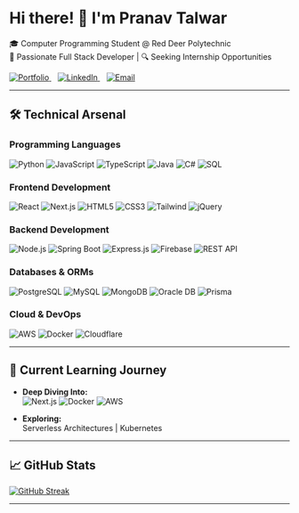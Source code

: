 # Hi there! 👋 I'm Pranav Talwar

🎓 Computer Programming Student @ Red Deer Polytechnic  
🚀 Passionate Full Stack Developer |  🔍 Seeking Internship Opportunities

<a href="https://www.pranavtalwar.ca">
  <img src="https://img.shields.io/static/v1?label=Portfolio&message=Visit&color=4CAF50&style=for-the-badge&logo=material-ui" alt="Portfolio">
</a>
&nbsp;&nbsp;
<a href="https://www.linkedin.com/in/pranav-talwar1">
  <img src="https://img.shields.io/static/v1?label=LinkedIn&message=Connect&color=0077B5&style=for-the-badge&logo=linkedin" alt="LinkedIn">
</a>
&nbsp;&nbsp;
<a href="mailto:talwarpranav929@gmail.com">
  <img src="https://img.shields.io/static/v1?label=Email&message=Reach%20Out&color=D14836&style=for-the-badge&logo=gmail" alt="Email">
</a>




---

## 🛠️ Technical Arsenal

### **Programming Languages**
![Python](https://img.shields.io/badge/Python-3776AB?style=for-the-badge&logo=python&logoColor=white)
![JavaScript](https://img.shields.io/badge/JavaScript-F7DF1E?style=for-the-badge&logo=javascript&logoColor=black)
![TypeScript](https://img.shields.io/badge/TypeScript-007ACC?style=for-the-badge&logo=typescript&logoColor=white)
![Java](https://img.shields.io/badge/Java-ED8B00?style=for-the-badge&logo=java&logoColor=white)
![C#](https://img.shields.io/badge/C%23-239120?style=for-the-badge&logo=c-sharp&logoColor=white)
![SQL](https://img.shields.io/badge/SQL-4479A1?style=for-the-badge&logo=mysql&logoColor=white)

### **Frontend Development**
![React](https://img.shields.io/badge/React-20232A?style=for-the-badge&logo=react)
![Next.js](https://img.shields.io/badge/Next.js-000000?style=for-the-badge&logo=nextdotjs)
![HTML5](https://img.shields.io/badge/HTML5-4479A1?style=for-the-badge&logo=html5)
![CSS3](https://img.shields.io/badge/CSS3-1572B6?style=for-the-badge&logo=css3)
![Tailwind](https://img.shields.io/badge/Tailwind_CSS-3776AB?style=for-the-badge&logo=tailwind-css)
![jQuery](https://img.shields.io/badge/jQuery-0769AD?style=for-the-badge&logo=jquery)

### **Backend Development**
![Node.js](https://img.shields.io/badge/Node.js-ED8B00?style=for-the-badge&logo=nodedotjs)
![Spring Boot](https://img.shields.io/badge/Spring_Boot-F7DF1E?style=for-the-badge&logo=spring)
![Express.js](https://img.shields.io/badge/Express.js-000000?style=for-the-badge&logo=express)
![Firebase](https://img.shields.io/badge/Firebase-FFCA28?style=for-the-badge&logo=firebase&logoColor=black)
![REST API](https://img.shields.io/badge/REST_API-FF6C37?style=for-the-badge&logo=json)

### **Databases & ORMs**
![PostgreSQL](https://img.shields.io/badge/PostgreSQL-F80000?style=for-the-badge&logo=postgresql)
![MySQL](https://img.shields.io/badge/MySQL-4EA94B?style=for-the-badge&logo=mysql)
![MongoDB](https://img.shields.io/badge/MongoDB-4479A1?style=for-the-badge&logo=mongodb)
![Oracle DB](https://img.shields.io/badge/Oracle-316192?style=for-the-badge&logo=oracle)
![Prisma](https://img.shields.io/badge/Prisma-3982CE?style=for-the-badge&logo=Prisma)

### **Cloud & DevOps**
![AWS](https://img.shields.io/badge/AWS-232F3E?style=for-the-badge&logo=amazonaws)
![Docker](https://img.shields.io/badge/Docker-F38020?style=for-the-badge&logo=docker)
![Cloudflare](https://img.shields.io/badge/Cloudflare-2496ED?style=for-the-badge&logo=cloudflare)


---

## 🌱 Current Learning Journey

- **Deep Diving Into:**  
  ![Next.js](https://img.shields.io/badge/-Next.js-000000?logo=nextdotjs)
  ![Docker](https://img.shields.io/badge/-Docker-2496ED?logo=docker)
  ![AWS](https://img.shields.io/badge/-AWS-232F3E?logo=amazonaws)

- **Exploring:**  
  Serverless Architectures | Kubernetes

---

## 📈 GitHub Stats

[![GitHub Streak](https://streak-stats.demolab.com?user=pranav-talwar&theme=dark)](https://git.io/streak-stats)


---



